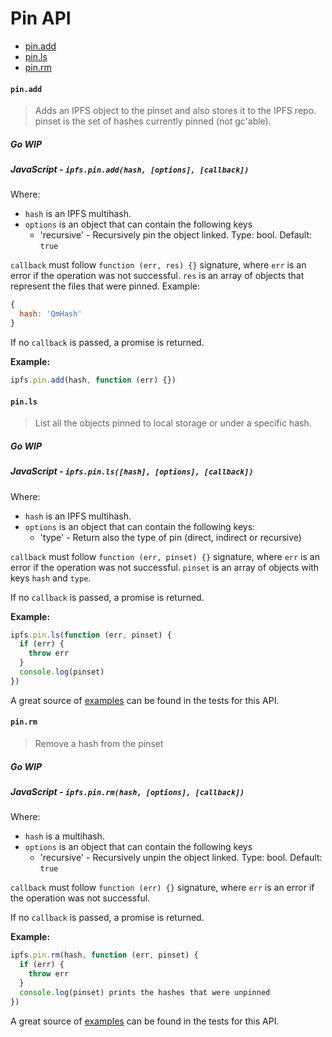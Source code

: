 # Pin API

* [pin.add](#pinadd)
* [pin.ls](#pinls)
* [pin.rm](#pinrm)

#### `pin.add`

> Adds an IPFS object to the pinset and also stores it to the IPFS repo. pinset is the set of hashes currently pinned (not gc'able).

##### Go **WIP**

##### JavaScript - `ipfs.pin.add(hash, [options], [callback])`

Where:

- `hash` is an IPFS multihash.
- `options` is an object that can contain the following keys
  - 'recursive' - Recursively pin the object linked. Type: bool. Default: `true`

`callback` must follow `function (err, res) {}` signature, where `err` is an error if the operation was not successful. `res` is an array of objects that represent the files that were pinned. Example:

```JavaScript
{
  hash: 'QmHash'
}
```

If no `callback` is passed, a promise is returned.

**Example:**

```JavaScript
ipfs.pin.add(hash, function (err) {})
```

#### `pin.ls`

> List all the objects pinned to local storage or under a specific hash.

##### Go **WIP**

##### JavaScript - `ipfs.pin.ls([hash], [options], [callback])`

Where:

- `hash` is an IPFS multihash.
- `options` is an object that can contain the following keys:
  - 'type' - Return also the type of pin (direct, indirect or recursive)

`callback` must follow `function (err, pinset) {}` signature, where `err` is an error if the operation was not successful. `pinset` is an array of objects with keys `hash` and `type`.

If no `callback` is passed, a promise is returned.

**Example:**

```JavaScript
ipfs.pin.ls(function (err, pinset) {
  if (err) {
    throw err
  }
  console.log(pinset)
})
```

A great source of [examples][] can be found in the tests for this API.

#### `pin.rm`

> Remove a hash from the pinset

##### Go **WIP**

##### JavaScript - `ipfs.pin.rm(hash, [options], [callback])`

Where:
- `hash` is a multihash.
- `options` is an object that can contain the following keys
  - 'recursive' - Recursively unpin the object linked. Type: bool. Default: `true`

`callback` must follow `function (err) {}` signature, where `err` is an error if the operation was not successful.

If no `callback` is passed, a promise is returned.

**Example:**

```JavaScript
ipfs.pin.rm(hash, function (err, pinset) {
  if (err) {
    throw err
  }
  console.log(pinset) prints the hashes that were unpinned
})
```

A great source of [examples][] can be found in the tests for this API.

[examples]: https://github.com/ipfs/interface-ipfs-core/blob/master/src/pin
